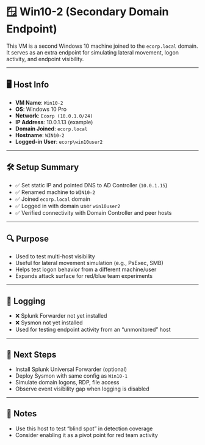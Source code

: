 # 🪟 Win10-2 (Secondary Domain Endpoint)

This VM is a second Windows 10 machine joined to the `ecorp.local` domain. It serves as an extra endpoint for simulating lateral movement, logon activity, and endpoint visibility.

---

## 🖥️ Host Info

- **VM Name**: `Win10-2`
- **OS**: Windows 10 Pro
- **Network**: `Ecorp (10.0.1.0/24)`
- **IP Address**: 10.0.1.13 (example)
- **Domain Joined**: `ecorp.local`
- **Hostname**: `WIN10-2`
- **Logged-in User**: `ecorp\win10user2`

---

## 🛠️ Setup Summary

- ✅ Set static IP and pointed DNS to AD Controller (`10.0.1.15`)
- ✅ Renamed machine to `WIN10-2`
- ✅ Joined `ecorp.local` domain
- ✅ Logged in with domain user `win10user2`
- ✅ Verified connectivity with Domain Controller and peer hosts

---

## 🔍 Purpose

- Used to test multi-host visibility
- Useful for lateral movement simulation (e.g., PsExec, SMB)
- Helps test logon behavior from a different machine/user
- Expands attack surface for red/blue team experiments

---

## 🔐 Logging

- ❌ Splunk Forwarder not yet installed
- ❌ Sysmon not yet installed
- Used for testing endpoint activity from an “unmonitored” host

---

## 📌 Next Steps

- Install Splunk Universal Forwarder (optional)
- Deploy Sysmon with same config as `Win10-1`
- Simulate domain logons, RDP, file access
- Observe event visibility gap when logging is disabled

---

## 🧠 Notes

- Use this host to test “blind spot” in detection coverage
- Consider enabling it as a pivot point for red team activity
